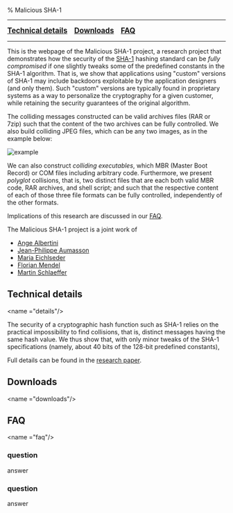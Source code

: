 % Malicious SHA-1

<nav>
<hr />
<big>
<b>
<a href="#details">Technical details</a>
&nbsp;&nbsp;
<a href="#downloads">Downloads</a>
&nbsp;&nbsp;
<a href="#faq">FAQ</a>
</b>
</big>
<hr />
</nav>


This is the webpage of the Malicious SHA-1 project, a research project
that demonstrates how the security of the [SHA-1](TBD) hashing standard
can be *fully compromised* if one slightly tweaks some of the predefined
constants in the SHA-1 algorithm.
That is, we show that applications using "custom" versions of SHA-1 may
include backdoors exploitable by the application designers (and only
them).
Such "custom" versions are typically found in proprietary systems as a
way to personalize the cryptography for a given customer, while
retaining the security guarantees of the original algorithm.

The colliding messages constructed can be valid archives files (RAR or
7zip) such that the content of the two archives can be fully controlled.
We also build colliding JPEG files, which can be any two images, as in
the example below: 

![example]()

We can also construct *colliding executables*, which MBR (Master Boot
Record) or COM files including arbitrary code.
Furthermore, we present *polyglot* collisions, that is, two distinct
files that are each both valid MBR code, RAR archives, and shell script;
and such that the respective content of each of those three file formats
can be fully controlled, independently of the other formats.



Implications of this research are discussed in our [FAQ](#faq).

The Malicious SHA-1 project is a joint work of

* [Ange Albertini](https://code.google.com/p/corkami/)
* [Jean-Philippe Aumasson](https://131002.net)
* [Maria Eichlseder]()
* [Florian Mendel]()
* [Martin Schlaeffer]()


## Technical details
<name ="details"/>

The security of a cryptographic hash function such as SHA-1 relies on
the practical impossibility to find collisions, that is, distinct
messages having the same hash value.
We thus show that, with only minor tweaks of the SHA-1 specifications
(namely, about 40 bits of the 128-bit predefined constants), 

Full details can be found in the [research paper](malsha1-yyyymmdd.pdf).

## Downloads
<name ="downloads"/>


## FAQ
<name ="faq"/>

### question

answer

### question

answer
